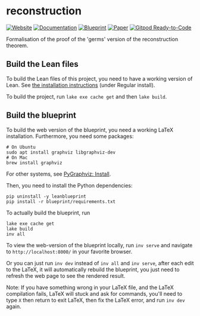 # reconstruction

[![Website](https://img.shields.io/badge/Website-ready-green)](https://hairer.github.io/reconstruction/) [![Documentation](https://img.shields.io/badge/Documentation-passing-green)](https://hairer.github.io/reconstruction/docs/) [![Blueprint](https://img.shields.io/badge/Blueprint-WIP-blue)](https://hairer.github.io/reconstruction/blueprint/)  [![Paper](https://img.shields.io/badge/Paper-WIP-blue)](https://hairer.github.io/reconstruction/blueprint.pdf) [![Gitpod Ready-to-Code](https://img.shields.io/badge/Gitpod-ready--to--code-blue?logo=gitpod)](https://gitpod.io/#https://github.com/hairer/reconstruction)

Formalisation of the proof of the 'germs' version of the reconstruction theorem.

## Build the Lean files

To build the Lean files of this project, you need to have a working version of Lean.
See [the installation instructions](https://leanprover-community.github.io/get_started.html) (under Regular install).

To build the project, run `lake exe cache get` and then `lake build`.

## Build the blueprint

To build the web version of the blueprint, you need a working LaTeX installation.
Furthermore, you need some packages:

```
# On Ubuntu
sudo apt install graphviz libgraphviz-dev
# On Mac
brew install graphviz
```

For other systems, see [PyGraphviz: Install](https://pygraphviz.github.io/documentation/stable/install.html).

Then, you need to install the Python dependencies:

```
pip uninstall -y leanblueprint
pip install -r blueprint/requirements.txt
```

To actually build the blueprint, run
```
lake exe cache get
lake build
inv all
```

To view the web-version of the blueprint locally, run `inv serve` and navigate to
`http://localhost:8000/` in your favorite browser.

Or you can just run `inv dev` instead of `inv all` and `inv serve`, after each edit to the LaTeX,
it will automatically rebuild the blueprint, you just need to refresh the web page to see the rendered result.

Note: If you have something wrong in your LaTeX file, and the LaTeX compilation fails,
LaTeX will stuck and ask for commands, you'll need to type `X` then return to exit LaTeX,
then fix the LaTeX error, and run `inv dev` again.


